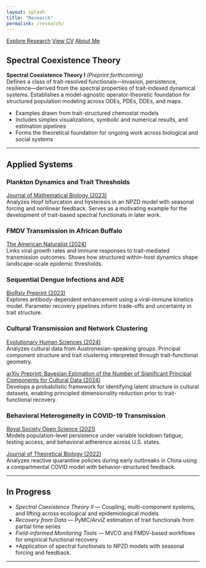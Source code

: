 ```yaml
---
layout: splash
title: "Research"
permalink: /research/
---
```


<a href="{{ '/research/' | relative_url }}" class="btn btn--primary">Explore Research</a>
<a href="{{ '/cv/' | relative_url }}" class="btn">View CV</a>
<a href="{{ '/about/' | relative_url }}" class="btn">About Me</a>

## Spectral Coexistence Theory

**Spectral Coexistence Theory I** *(Preprint forthcoming)*  
Defines a class of trait-resolved functionals—invasion, persistence, resilience—derived from the spectral properties of trait-indexed dynamical systems. Establishes a model-agnostic operator-theoretic foundation for structured population modeling across ODEs, PDEs, DDEs, and maps.

- Examples drawn from trait-structured chemostat models
- Includes simplex visualizations, symbolic and numerical results, and estimation pipelines
- Forms the theoretical foundation for ongoing work across biological and social systems

---

## Applied Systems

### **Plankton Dynamics and Trait Thresholds**  
[Journal of Mathematical Biology (2023)](https://doi.org/10.1007/s00285-023-01969-7)  
Analyzes Hopf bifurcation and hysteresis in an NPZD model with seasonal forcing and nonlinear feedback. Serves as a motivating example for the development of trait-based spectral functionals in later work.

### **FMDV Transmission in African Buffalo**  
[The American Naturalist (2024)](https://doi.org/10.1086/730703)  
Links viral growth rates and immune responses to trait-mediated transmission outcomes. Shows how structured within-host dynamics shape landscape-scale epidemic thresholds.

### **Sequential Dengue Infections and ADE**  
[BioRxiv Preprint (2023)](https://www.biorxiv.org/content/10.1101/2023.08.29.555313v1)  
Explores antibody-dependent enhancement using a viral-immune kinetics model. Parameter recovery pipelines inform trade-offs and uncertainty in trait structure.

### **Cultural Transmission and Network Clustering**  
[Evolutionary Human Sciences (2024)](https://doi.org/10.1017/ehs.2024.45)  
Analyzes cultural data from Austronesian-speaking groups. Principal component structure and trait clustering interpreted through trait-functional geometry.

[arXiv Preprint: Bayesian Estimation of the Number of Significant Principal Components for Cultural Data (2024)](https://doi.org/10.48550/arXiv.2409.12129)  
Develops a probabilistic framework for identifying latent structure in cultural datasets, enabling principled dimensionality reduction prior to trait-functional recovery.

### **Behavioral Heterogeneity in COVID-19 Transmission**  
[Royal Society Open Science (2021)](https://doi.org/10.1098/rsos.210227)  
Models population-level persistence under variable lockdown fatigue, testing access, and behavioral adherence across U.S. states.

[Journal of Theoretical Biology (2022)](https://doi.org/10.1016/j.jtbi.2021.110919)  
Analyzes reactive quarantine policies during early outbreaks in China using a compartmental COVID model with behavior-structured feedback.

---

## In Progress

- *Spectral Coexistence Theory II* — Coupling, multi-component systems, and lifting across ecological and epidemiological models
- *Recovery from Data* — PyMC/ArviZ estimation of trait functionals from partial time series
- *Field-informed Monitoring Tools* — MVCO and FMDV-based workflows for empirical functional recovery
- *Application of spectral functionals to NPZD models with seasonal forcing and feedback. 

---

<p style="text-align: center;">
  <a href="https://orcid.org/0000-0002-3643-6266" title="ORCID" target="_blank">
    <i class="fab fa-orcid fa-2x"></i>
  </a>
  &nbsp;&nbsp;
  <a href="https://www.webofscience.com/wos/author/record/IWE-2826-2023" title="Web of Science" target="_blank">
    <i class="fas fa-external-link-alt fa-2x"></i>
  </a>
  &nbsp;&nbsp;
  <a href="https://scholar.google.com/citations?user=VxTPRq8AAAAJ&hl=en" title="Google Scholar" target="_blank">
    <i class="fas fa-graduation-cap fa-2x"></i>
  </a>
  &nbsp;&nbsp;
  <a href="https://www.researchgate.net/profile/Joshua_Macdonald4" title="ResearchGate" target="_blank">
    <i class="fab fa-researchgate fa-2x"></i>
  </a>
  &nbsp;&nbsp;
  <a href="https://github.com/MacdonaldJoshuaCaleb" title="GitHub" target="_blank">
    <i class="fab fa-github fa-2x"></i>
  </a>
</p>

